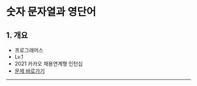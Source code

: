 # 숫자 문자열과 영단어

## 1. 개요

- 프로그래머스
- Lv.1
- 2021 카카오 채용연계형 인턴십
- [문제 바로가기](https://school.programmers.co.kr/learn/courses/30/lessons/81301)

---
